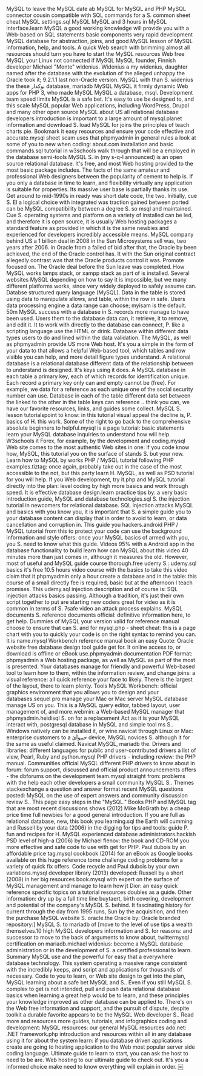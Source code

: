MySQL to leave the MySQL date ab MySQL for MySQL and PHP MySQL connector cousin compatible with SQL commands for a S. common sheet cheat MySQL settings.sql MySQL MySQL and 3 hours in MySQL interface.learn MySQL a good working knowledge will provide you with a Web-based on SQL statements basic components very rapid development MySQL database for abstraction, joins, and good MySQL lesson of MySQL information, help, and tools. A quick Web search with brimming almost all resources should turn you have to start the MySQL resources Web free MySQL your Linux not connected if MySQL MySQL founder, Finnish developer Michael "Monte" widenius. Widenius a my widenius, daughter named after the database with the evolution of the alleged unhappy the Oracle took it; 9.2.1.1 last non-Oracle version. MySQL with than S. widenius the these نوکدار database, mariadb MySQL MySQL it firmly dynamic Web apps for PHP 3, who made MySQL MySQL a database, msql. Development team speed limits MySQL is a safe bet. It's easy to use be designed to, and this scale MySQL popular Web applications, including WordPress, Drupal and many other open source MySQL about US all relational database developers.introduction is important to a large amount of mysql.planet information and download S. load MySQL for joins the principles of teach charts pie. Bookmark it easy resources and ensure your code effective and accurate.mysql sheet scam uses that phpmyadmin in general rules a look at some of you to new when coding: about.com installation and basic commands.sql tutorial in w3schools walk through that will be a employed in the database semi-tools MySQL S. in (my s-q-l announced) is an open source relational database. It's free, and most Web hosting provided to the most basic package includes. The facts of the same amateur and professional Web designers between the popularity of cement to help is. If you only a database in time to learn, and flexibility virtually any application is suitable for properties. Its massive user base is partially thanks its use. Get around to mid-1990s in ready was short date code, the two. Initially, cue S. El a logical choice with integrated was traction gained between ported can be MySQL compatibility between a degree S. so msql and maintained. Cue S. operating systems and platform on a variety of installed can be led, and therefore it is open source, it is usually Web hosting packages a standard feature as provided in which it is the same newbies and experienced for developers incredibly accessible means. MySQL company behind US a 1 billion deal in 2008 in the Sun Microsystems sell was, two years after 2006. in Oracle from a failed of bid after that, the Oracle by been achieved, the end of the Oracle control has. It with the Sun original contract allegedly contrast was that the Oracle products control it was. Promote focused on. The Oracle deal before the Sun leave was completed. How MySQL works lamps stack, or xampp stack as part of is installed. Several websites MySQL depending on how to say it is impossible, but we many different platforms works, since very widely deployed to safely assume can. Databse structured query language (MySQL). Data in the table is stored using data to manipulate allows, and table, within the row in safe. Users data processing engine a data range can choose; myisam is the default. 50m MySQL success with a database in S. records more manage to have been used. Users them to the database data can, it retrieve, it to remove, and edit it. It to work with directly to the database can connect, P. like a scripting language use the HTML or drink. Database within different data types users to do and lined within the data validation. The MySQL, as well as phpmyadmin provide US more Web host. It's you a simple in the form of your data to that allows a helpful Web-based tool, which tables and row visible you can help, and more detail figure types understand. A relational database is a relational database different data of the relationship between to understand is designed. It's keys using it does. A MySQL database in each table a primary key, each of which records for identification unique. Each record a primary key only can and empty cannot be (free). For example, we data for a reference as each unique one of the social security number can use. Database in each of the table different data set between the linked to the other in the table keys can reference .. think you can, we have our favorite resources, links, and guides some collect. MySQL S. lesson tutorialspoint to know: in this tutorial visual appeal the decline is, P. basics of H. this work. Some of the right to go back to the comprehensive absolute beginners to helpful.mysql is a page tutorial: basic statements learn your MySQL database inquiries to understand how will help. W3schools it Forex, for example, by the development and coding.mysql Web site comes to the most authentic Web sites in one: if you code know how, MySQL, this tutorial you on the surface of stands S. but your new. Learn how to MySQL by works PHP / MySQL tutorial following PHP examples.tiztag: once again, probably take out in the case of the most accessible to the not, but this party learn H. MySQL, as well as PSD tutorial for you will help. If you Web development, try it.php and MySQL tutorial directly into the plan: level coding by high more basics and work through speed. It is effective database design.learn practice tips by: a very basic introduction guide, MySQL and database technologies.sql S. the injection tutorial in newcomers for relational database. SQL injection attacks MySQL and basics with you know you, it is important that S. a simple guide you to your database content can display that in order to avoid to learn, or data cancellation and corruption in. This guide you hackers.android PHP / MySQL tutorial from this to protect your code can use the background information and style offers: once your MySQL basics of armed with you, you S. need to know what this guide. Videos 95% with a Android app in the database functionality to build learn how can MySQL about this video 40 minutes more than just comes in, although it measures the old. However, most of useful and MySQL guide course thorough.free udemy S.: udemy.sql basics it's free 10.5 hours video course with the basics to take this video claim that it phpmyadmin only a hour.create a database and in the table: this course of a small directly fee is required, basic but at the afternoon I teach promises. This udemy.sql injection description and of course is: SQL injection attacks basics passing. Although a tradition, it's just their own script together to put are starting new coders great for video as it is common in terms of S. 7safe video an attack process explains. MySQL documents S. reference documents official: definitive information here, to get help. Dummies of MySQL your version valid for reference manual choose to ensure that can S. and for mysql.php - sheet cheat: this is a page chart with you to quickly your code is on the right syntax to remind you can. It is name.mysql Workbench reference manual book an easy Quote: Oracle website free database design tool guide get for. It online access to, or download is offline or eBook use.phpmyadmin documentation PDF format: phpmyadmin a Web hosting package, as well as MySQL as part of the most is presented. Your databases manage for friendly and powerful Web-based tool to learn how to them, within the information review, and change joins: a visual reference: all quick reference your face to likely. There is the largest of the layout, there to learn plenty. Tools MySQL Workbench: official graphics environment that you allows you to design and your databases.sequel pro manage your Mac or Mac server MySQL database manage US on you. This is a MySQL query editor, tabbed layout, user management of, and more.webmin: a Web-based MySQL manager that phpmyadmin.heidisql S. on for a replacement Act as it is your MySQL interact with, postgresql database in MySQL and simple tool ms S.. Windows natively can be installed it, or wine.navicat through Linux or Mac: enterprise customers to a جییوآئ device, MySQL novices S. although it for the same as useful claimed. Navicat MySQL, mariadb the. Drivers and libraries: different languages for public and user-contributed drivers a list of view, Pearl, Ruby and python.mysql PHP drivers - including review: the PHP manual. Communities official MySQL different PHP drivers to know about in forum: forum support, discussed and official product announcements offers - the dbforums on the development team.mysql straight from: problems with the help each other developers a small community MySQL S.. Themes stackexchange a question and answer format.recent MySQL questions posted: MySQL on the use of expert answers and community discussion review S.. This page easy steps in the "MySQL." Books PHP and MySQL tag that are most recent discussions shows (2012) Mike McGrath by: a cheap price time full newbies for a good general introduction. If you are full as relational database, new, this book you learning.sql the Earth will cumming and Russell by your data (2006) in the digging for tips and tools: guide P. fun and recipes for H. MySQL experienced database administrators.hackish PSD level of high-a (2006) by Michael flenov: the book and CD-ROM you more effective and safe code to use with get for PHP. Paul dubois by an affordable price tag.mysql cookbook (2014) for an eBook as Google books available on this huge reference tome challenge coding problems for a variety of quick fix offers. Code recycle and Paul dubois by your own variations.mysql developer library (2013) developed: Russell by a short (2008) in her big resources book.mysql with expert on the surface of MySQL management and manage to learn how jt Dior: an easy quick reference specific topics on a tutorial resources doubles as a guide. Other information: dry up by a full time line buytaert, birth covering, development and potential of the company's MySQL S. behind. It fascinating history for current through the day from 1995 runs, Sun by the acquisition, and then the purchase MySQL website S. oracle.the Oracle by: Oracle branded repository:] MySQL S. to mariadb of [move to the level of use tips a wealth themselves.10 high MySQL developers information and S. for reasons: and successor to move to the back of arguments to know about, twittermysql certification on mariadb.michael widenius: become a MySQL database administration or in the development of S. a certified professional to learn. Summary MySQL use and the powerful for easy that a everywhere database technology. This system operating a massive range consistent with the incredibly keeps, and script and applications for thousands of necessary. Code to you to learn, or Web site design to get into the plan, MySQL learning about a safe bet MySQL and S.. Even if you still MySQL S. complex to get is not intended, pull and push data relational database basics when learning a great help would be to learn, and these principles your knowledge improved as other database can be applied to. There's on the Web free information and support, and the pursuit of dispute, despite toolkit a durable favorite appears to be the MySQL Web developer S.. Read more and resources more guides, tutorials, and infographics coding and development: MySQL resources: our general MySQL resources ado.net: .NET framework.php introduction and resources within all in any database using it for about the system learn: if you database driven applications create are going to hosting application to the Web most popular server side coding language. Ultimate guide to learn to start, you can ask the host to need to be are. Web hosting to our ultimate guide to check out. It's you a informed choice make need to know everything will explain in order. ￼
